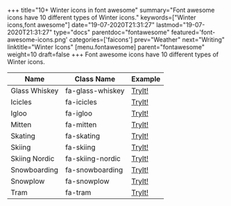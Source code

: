 +++
title="10+ Winter icons in font awesome"
summary="Font awesome icons have 10 different types of Winter icons."
keywords=["Winter icons,font awesome"]
date="19-07-2020T21:31:27"
lastmod="19-07-2020T21:31:27"
type="docs"
parentdoc="fontawesome"
featured='font-awesome-icons.png'
categories=['faicons']
prev="Weather"
next="Writing"
linktitle="Winter Icons"
[menu.fontawesome]
parent="fontawesome"
weight=10
draft=false
+++
Font awesome icons have 10 different types of Winter icons.<div class='table-responsive'><table class='table'><thead><tr><th>Name</th><th>Class Name</th><th>Example</th></tr></thead><tbody><tr><td><i class="fas fa-glass-whiskey"></i>Glass Whiskey</td><td>fa-glass-whiskey</td><td><a href='https://www.angularjswiki.com/fontawesome/fa-glass-whiskey/' target='_blank'>TryIt!</a></td></tr><tr><td><i class="fas fa-icicles"></i>Icicles</td><td>fa-icicles</td><td><a href='https://www.angularjswiki.com/fontawesome/fa-icicles/' target='_blank'>TryIt!</a></td></tr><tr><td><i class="fas fa-igloo"></i>Igloo</td><td>fa-igloo</td><td><a href='https://www.angularjswiki.com/fontawesome/fa-igloo/' target='_blank'>TryIt!</a></td></tr><tr><td><i class="fas fa-mitten"></i>Mitten</td><td>fa-mitten</td><td><a href='https://www.angularjswiki.com/fontawesome/fa-mitten/' target='_blank'>TryIt!</a></td></tr><tr><td><i class="fas fa-skating"></i>Skating</td><td>fa-skating</td><td><a href='https://www.angularjswiki.com/fontawesome/fa-skating/' target='_blank'>TryIt!</a></td></tr><tr><td><i class="fas fa-skiing"></i>Skiing</td><td>fa-skiing</td><td><a href='https://www.angularjswiki.com/fontawesome/fa-skiing/' target='_blank'>TryIt!</a></td></tr><tr><td><i class="fas fa-skiing-nordic"></i>Skiing Nordic</td><td>fa-skiing-nordic</td><td><a href='https://www.angularjswiki.com/fontawesome/fa-skiing-nordic/' target='_blank'>TryIt!</a></td></tr><tr><td><i class="fas fa-snowboarding"></i>Snowboarding</td><td>fa-snowboarding</td><td><a href='https://www.angularjswiki.com/fontawesome/fa-snowboarding/' target='_blank'>TryIt!</a></td></tr><tr><td><i class="fas fa-snowplow"></i>Snowplow</td><td>fa-snowplow</td><td><a href='https://www.angularjswiki.com/fontawesome/fa-snowplow/' target='_blank'>TryIt!</a></td></tr><tr><td><i class="fas fa-tram"></i>Tram</td><td>fa-tram</td><td><a href='https://www.angularjswiki.com/fontawesome/fa-tram/' target='_blank'>TryIt!</a></td></tr></tbody></table></div>
